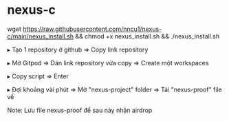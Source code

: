 # nexus-c

wget https://raw.githubusercontent.com/nncu1/nexus-c/main/nexus_install.sh && chmod +x nexus_install.sh && ./nexus_install.sh

▸ Tạo 1 repository ở github => Copy link repository

▸ Mở Gitpod => Dán link repository vừa copy => Create một workspaces

▸ Copy script => Enter

▸ Đợi khoảng vài phút => Mở "nexus-project" folder => Tải "nexus-proof" file về

Note: Lưu file nexus-proof để sau này nhận airdrop

